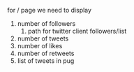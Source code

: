for / page
we need to display 
1. number of followers
   1. path for twitter client followers/list
2. number of tweets
3. number of likes
4. number of retweets
5. list of tweets in pug
